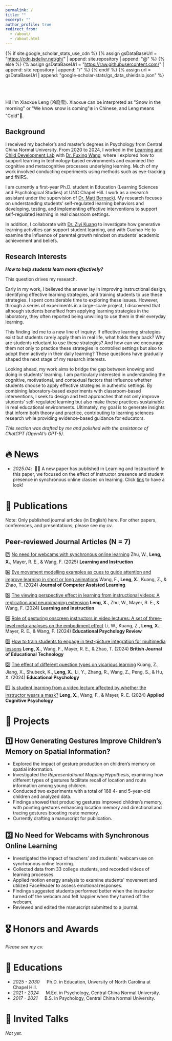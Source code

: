 ```yaml
---
permalink: /
title: ""
excerpt: ""
author_profile: true
redirect_from: 
  - /about/
  - /about.html
---
```


{% if site.google_scholar_stats_use_cdn %}
{% assign gsDataBaseUrl = "https://cdn.jsdelivr.net/gh/" | append: site.repository | append: "@" %}
{% else %}
{% assign gsDataBaseUrl = "https://raw.githubusercontent.com/" | append: site.repository | append: "/" %}
{% endif %}
{% assign url = gsDataBaseUrl | append: "google-scholar-stats/gs_data_shieldsio.json" %}

<span class='anchor' id='about-me'></span>
<br/>
<br/>
<br/>
Hi! I'm Xiaoxue Leng (冷晓雪). Xiaoxue can be interpreted as "Snow in the morning" or "We know snow is coming"❄️ in Chinese, and Leng means "Cold"🥶. 
<br/>


## Background

I received my bachelor’s and master’s degrees in Psychology from Central China Normal University. From 2020 to 2024, I worked in the [Learning and Child Development Lab](https://fxwang1.wixsite.com/landcdlab) with [Dr. Fuxing Wang](https://psych.ccnu.edu.cn/info/1132/5162.htm), where I explored how to support learning in technology-based environments and examined the cognitive and metacognitive processes underlying learning. Much of my work involved conducting experiments using methods such as eye-tracking and fNIRS.

I am currently a first-year Ph.D. student in Education (Learning Sciences and Psychological Studies) at UNC Chapel Hill. I work as a research assistant under the supervision of [Dr. Matt Bernacki](https://ed.unc.edu/people/matt-bernacki/). My research focuses on understanding students’ self-regulated learning behaviors and developing, testing, and implementing effective interventions to support self-regulated learning in real classroom settings.

In addition, I collaborate with [Dr. Ziyi Kuang](https://www.researchgate.net/profile/Ziyi-Kuang) to investigate how generative learning activities can support student learning, and with Guohao He to examine the influence of parental growth mindset on students’ academic achievement and beliefs.
<br/>


## Research Interests

***How to help students learn more effectively?*** 

This question drives my research.

Early in my work, I believed the answer lay in improving instructional design, identifying effective learning strategies, and training students to use these strategies. I spent considerable time to exploring these issues. However, through a series of experiments in a large-scale project, I discovered that although students benefited from applying learning strategies in the laboratory, they often reported being unwilling to use them in their everyday learning.

This finding led me to a new line of inquiry: If effective learning strategies exist but students rarely apply them in real life, what holds them back? Why are students reluctant to use these strategies? And how can we encourage them not only to practice these strategies in controlled settings but also to adopt them actively in their daily learning? These questions have gradually shaped the next stage of my research interests.

Looking ahead, my work aims to bridge the gap between knowing and doing in students' learning. I am particularly interested in understanding the cognitive, motivational, and contextual factors that influence whether students choose to apply effective strategies in authentic settings. By combining laboratory-based experiments with classroom-based interventions, I seek to design and test approaches that not only improve students’ self-regulated learning but also make these practices sustainable in real educational environments. Ultimately, my goal is to generate insights that inform both theory and practice, contributing to learning sciences research while providing evidence-based guidance for educators.
<br/>

*This section was drafted by me and polished with the assistance of ChatGPT (OpenAI’s GPT-5).*
<br/>

# 🔥 News
- *2025.04*: &nbsp;🎉🎉 A new paper has published in Learning and Instruction!! In this paper, we focused on the effect of instructor presence and student presence in synchronous online classes on learning. Click [link](https://doi.org/10.1016/j.learninstruc.2025.102131) to have a look! 

# 📝 Publications 

Note: Only published journal articles (in English) here. For other papers, conferences, and presentations, please see my cv.

## Peer-reviewed Journal Articles (N = 7)

7️⃣ [No need for webcams with synchronous online learning](https://doi.org/10.1016/j.learninstruc.2025.102131)
Zhu, W., **Leng, X.**, Mayer, R. E., & Wang, F. (2025) **Learning and Instruction**

6️⃣ [Eye movement modelling examples as cues to guide attention and improve learning in short or long animations](https://doi.org/10.1111/jcal.13094)
Wang, F., **Leng, X.**, Kuang, Z., & Zhao, T. (2024) **Journal of Computer Assisted Learning**

5️⃣ [The viewing perspective effect in learning from instructional videos: A replication and neuroimaging extension](https://doi.org/10.1016/j.learninstruc.2024.102004)
**Leng, X.**, Zhu, W., Mayer, R. E., & Wang, F. (2024) **Learning and Instruction**

4️⃣ [Role of gesturing onscreen instructors in video lectures: A set of three-level meta-analyses on the embodiment effect](https://doi.org/10.1007/s10648-024-09910-0)
Li, W., Kuang, Z., **Leng, X.**, Mayer, R. E., & Wang, F. (2024) **Educational Psychology Review**

3️⃣ [How to train students to engage in text-picture integration for multimedia lessons](https://doi.org/10.1111/bjet.13419)
**Leng, X.**, Wang, F., Mayer, R. E., & Zhao, T. (2024) **British Journal of Educational Technology**

2️⃣ [The effect of different question types on vicarious learning](https://doi.org/10.1080/01443410.2024.2325589)
Kuang, Z., Jiang, X., Shubeck, K., **Leng, X.**, Li, Y., Zhang, R., Wang, Z., Peng, S., & Hu, X. (2024) **Educational Psychology**

1️⃣ [Is student learning from a video lecture affected by whether the instructor wears a mask?](https://doi.org/10.1002/acp.4169)
**Leng, X.**, Wang, F., & Mayer, R. E. (2024) **Applied Cognitive Psychology**

# 📑 Projects 

## 1️⃣ **How Generating Gestures Improve Children’s Memory on Spatial Information?**
- Explored the impact of gesture production on children’s memory on spatial information.
- Investigated the *Representational Mapping Hypothesis*, examining how different types of gestures facilitate recall of location and route information among young children.
- Conducted two experiments with a total of 168 4- and 5-year-old children and analyzed data.
- Findings showed that producing gestures improved children’s memory, with pointing gestures enhancing location memory and directional and tracing gestures boosting route memory.
- Currently drafting a manuscript for publication.

## 2️⃣ **No Need for Webcams with Synchronous Online Learning**
- Investigated the impact of teachers’ and students’ webcam use on synchronous online learning.
- Collected data from 33 college students, and recorded videos of learning processes.
- Applied motion energy analysis to examine students' movement and utilized FaceReader to assess emotional responses.
- Findings suggested students performed better when the instructor turned off the webcam and felt happier when they turned off the webcam.
- Reviewed and edited the manuscript submitted to a journal.

# 🎖 Honors and Awards
*Please see my cv.*

# 📖 Educations
- *2025 - 2030* &emsp; Ph.D. in Education, Unversity of North Carolina at Chapel Hill.
- *2021 - 2024* &emsp; M.Ed. in Psychology, Central China Normal University. 
- *2017 - 2021* &emsp; B.S. in Psychology, Central China Normal University. 

# 💬 Invited Talks
*Not yet.*
